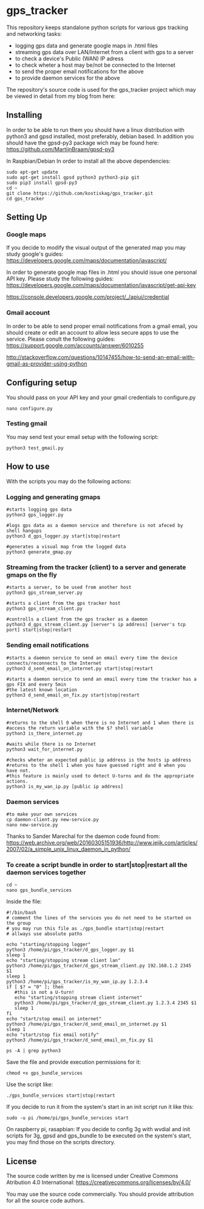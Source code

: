 # gps_tracker
This repository keeps standalone python scripts for various gps tracking and networking tasks: 

- logging gps data and generate google maps in .html files
- streaming gps data over LAN/Internet from a client with gps to a server
- to check a device's Public (WAN) IP adress
- to check wheter a host may be/not be connected to the Internet
- to send the proper email notifications for the above
- to provide daemon services for the above

The repository's source code is used for the gps_tracker project which may be viewed in detail from my blog from here:

## Installing

In order to be able to run them you should have a linux distribution with python3 and gpsd installed, most preferably, debian based. In addition you should have the gpsd-py3 package wich may be found here:
https://github.com/MartijnBraam/gpsd-py3

In Raspbian/Debian In order to install all the above dependencies:
  
```
sudo apt-get update
sudo apt-get install gpsd python3 python3-pip git
sudo pip3 install gpsd-py3
cd ~
git clone https://github.com/kostiskag/gps_tracker.git
cd gps_tracker
``` 
  
## Setting Up

### Google maps
If you decide to modify the visual output of the generated map you may study google's guides:
https://developers.google.com/maps/documentation/javascript/

In order to generate google map files in .html you should issue one personal API key. Please study the following guides:
https://developers.google.com/maps/documentation/javascript/get-api-key

https://console.developers.google.com/project/_/apiui/credential

### Gmail account
In order to be able to send proper email notifications from a gmail email, you should create or edit an account to allow less secure apps to use the service. Please conult the following guides:
https://support.google.com/accounts/answer/6010255

http://stackoverflow.com/questions/10147455/how-to-send-an-email-with-gmail-as-provider-using-python

## Configuring setup

You should pass on your API key and your gmail credentials to configure.py

```
nano configure.py
```

### Testing gmail

You may send test your email setup with the following script:

```
python3 test_gmail.py
```
  
## How to use
With the scripts you may do the following actions:

### Logging and generating gmaps
  
```
#starts logging gps data
python3 gps_logger.py
  
#logs gps data as a daemon service and therefore is not afeced by shell hangups
python3 d_gps_logger.py start|stop|restart
  
#generates a visual map from the logged data
python3 generate_gmap.py
```
  
### Streaming from the tracker (client) to a server and generate gmaps on the fly

```
#starts a server, to be used from another host
python3 gps_stream_server.py
  
#starts a client from the gps tracker host
python3 gps_stream_client.py
  
#controlls a client from the gps tracker as a daemon
python3 d_gps_stream_client.py [server's ip address] [server's tcp port] start|stop|restart
```
  
### Sending email notifications

```
#starts a daemon service to send an email every time the device connects/reconnects to the Internet
python3 d_send_email_on_internet.py start|stop|restart
  
#starts a daemon service to send an email every time the tracker has a gps FIX and every 5min
#the latest known location
python3 d_send_email_on_fix.py start|stop|restart
```
  
### Internet/Network

```
#returns to the shell 0 when there is no Internet and 1 when there is
#access the return variable with the $? shell variable
python3 is_there_internet.py
  
#waits while there is no Internet
python3 wait_for_internet.py
  
#checks wheter an expected public ip address is the hosts ip address 
#returns to the shell 1 when you have guessed right and 0 when you have not.
#this feature is mainly used to detect U-turns and do the appropriate actions.
python3 is_my_wan_ip.py [public ip address]
```
  
### Daemon services

```
#to make your own services
cp daemon-client.py new-service.py
nano new-service.py
```
  
Thanks to Sander Marechal for the daemon code found from:
https://web.archive.org/web/20160305151936/http://www.jejik.com/articles/2007/02/a_simple_unix_linux_daemon_in_python/
  
### To create a script bundle in order to start|stop|restart all the daemon services together

```
cd ~
nano gps_bundle_services
```  
Inside the file:
```
#!/bin/bash
# comment the lines of the services you do not need to be started on the group
# you may run this file as ./gps_bundle start|stop|restart
# allways use absolute paths
  
echo "starting/stopping logger"
python3 /home/pi/gps_tracker/d_gps_logger.py $1
sleep 1
echo "starting/stopping stream client lan"
python3 /home/pi/gps_tracker/d_gps_stream_client.py 192.168.1.2 2345 $1
sleep 1
python3 /home/pi/gps_tracker/is_my_wan_ip.py 1.2.3.4
if [ $? = "0" ]; then
   #this is not a U-turn!
   echo "starting/stopping stream client internet"
   python3 /home/pi/gps_tracker/d_gps_stream_client.py 1.2.3.4 2345 $1
   sleep 1
fi
echo "start/stop email on internet"
python3 /home/pi/gps_tracker/d_send_email_on_internet.py $1
sleep 1
echo "start/stop fix email notify"
python3 /home/pi/gps_tracker/d_send_email_on_fix.py $1

ps -A | grep python3
```  
Save the file and provide execution permissions for it:
```
chmod +x gps_bundle_services
```
Use the script like:
```
./gps_bundle_services start|stop|restart
```
If you decide to run it from the system's start in an init script run it like this:
```
sudo -u pi /home/pi/gps_bundle_services start
```
On raspberry pi, rasapbian: If you decide to config 3g with wvdial and init scripts for 3g, gpsd and gps_bundle to be executed on the system's start, you may find those on the scripts directory.

## License
The source code written by me is licensed under Creative Commons Atribution 4.0 International:
https://creativecommons.org/licenses/by/4.0/

You may use the source code commercially.
You should provide attribution for all the source code authors.
